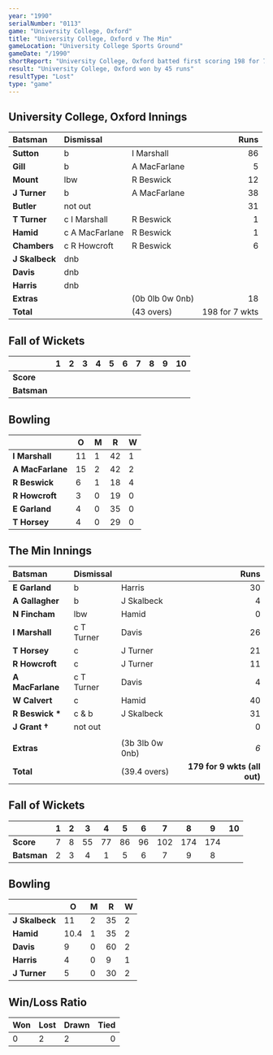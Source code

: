 ```yaml
---
year: "1990"
serialNumber: "0113" 
game: "University College, Oxford"
title: "University College, Oxford v The Min"
gameLocation: "University College Sports Ground"
gameDate: "/1990"
shortReport: "University College, Oxford batted first scoring 198 for 7 wkts. The Min replied with 173 for 9 wkts (all out)"
result: "University College, Oxford won by 45 runs"
resultType: "Lost"
type: "game"
---
```


## University College, Oxford Innings

| Batsman | Dismissal |  | Runs |
|:---|:---|---|---:|
| **Sutton** | b | I Marshall | 86 | 
| **Gill** | b | A MacFarlane | 5 | 
| **Mount** | lbw | R Beswick | 12 | 
| **J Turner** | b | A MacFarlane | 38 | 
| **Butler** | not out |  | 31 | 
| **T Turner** | c I Marshall | R Beswick | 1 |
| **Hamid** | c A MacFarlane | R Beswick | 1 | 
| **Chambers** | c R Howcroft | R Beswick | 6 |
| **J Skalbeck** | dnb |  |  | 
| **Davis** | dnb |  |  | 
| **Harris** | dnb |  |  | 
| **Extras** | | (0b 0lb 0w 0nb) | 18 | 
| **Total** | | (43 overs) | 198 for 7 wkts | 

## Fall of Wickets

| | 1 | 2 | 3 | 4 | 5 | 6 | 7 | 8 | 9 | 10 |
|---|:---:|:---:|:---:|:---:|:---:|:---:|:---:|:---:|:---:|:---:|
| **Score** |  |  |  |  |  |  |  |  |  |  |
| **Batsman** |  |  |  |  |  |  |  |  |  |  |

## Bowling

| | O | M | R | W |
|---|---|---|---|---|
| **I Marshall** | 11 | 1 | 42 | 1 |
| **A MacFarlane** | 15 | 2 | 42 | 2 | 
| **R Beswick** | 6 | 1 | 18 | 4 | 
| **R Howcroft** | 3 | 0 | 19 | 0 |
| **E Garland** | 4 | 0 | 35 | 0 | 
| **T Horsey** | 4 | 0 | 29 | 0 | 

## The Min Innings

| Batsman | Dismissal |  | Runs |
|:---|:---|---|---:|
| **E Garland** | b | Harris | 30 | 
| **A Gallagher** | b | J Skalbeck | 4 | 
| **N Fincham** | lbw | Hamid | 0 | 
| **I Marshall** | c T Turner | Davis | 26 | 
| **T Horsey** | c | J Turner | 21 | 
| **R Howcroft** | c | J Turner | 11 | 
| **A MacFarlane** | c T Turner | Davis | 4 | 
| **W Calvert** | c | Hamid | 40 | 
| **R Beswick &#42;** | c & b | J Skalbeck | 31 | 
| **J Grant &#8224;** | not out |   | 0 | 
|  |  |  |  |
| **Extras** | | (3b 3lb 0w 0nb) | *6* | 
| **Total** | | (39.4 overs) | **179 for 9 wkts (all out)** | 

## Fall of Wickets

| | 1 | 2 | 3 | 4 | 5 | 6 | 7 | 8 | 9 | 10 |
|---|:---:|:---:|:---:|:---:|:---:|:---:|:---:|:---:|:---:|:---:|
| **Score** | 7 | 8 | 55 | 77 | 86 | 96 | 102 | 174 | 174 |  | 
| **Batsman** | 2 | 3 | 4 | 1 | 5 | 6 | 7 | 9 | 8 |  | 

## Bowling

| | O | M | R | W |
|---|---|---|---|---|
| **J Skalbeck** | 11 | 2 | 35 | 2 | 
| **Hamid** | 10.4 | 1 | 35 | 2 | 
| **Davis** | 9 | 0 | 60 | 2 | 
| **Harris** | 4 | 0 | 9 | 1 | 
| **J Turner** | 5 | 0 | 30 | 2 | 

## Win/Loss Ratio

| Won | Lost | Drawn | Tied |
|:---|:---|:---|---:|
| 0 | 2 | 2 | 0 |